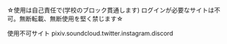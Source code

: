 ☆使用は自己責任で(学校のブロック貫通します)
ログインが必要なサイトは不可。無断転載、無断使用を堅く禁じます☆

使用不可サイト
pixiv.soundcloud.twitter.instagram.discord
